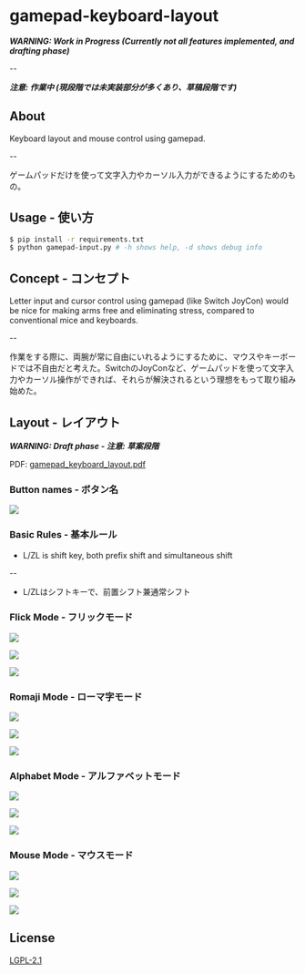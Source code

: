 # gamepad-keyboard-layout

***WARNING: Work in Progress (Currently not all features implemented, and drafting phase)***

--

***注意: 作業中 (現段階では未実装部分が多くあり、草稿段階です)***

## About

Keyboard layout and mouse control using gamepad.

--

ゲームパッドだけを使って文字入力やカーソル入力ができるようにするためのもの。

## Usage - 使い方

```bash
$ pip install -r requirements.txt
$ python gamepad-input.py # -h shows help, -d shows debug info
```

## Concept - コンセプト

Letter input and cursor control using gamepad (like Switch JoyCon) would be nice for making arms free and eliminating stress, compared to conventional mice and keyboards.

--

作業をする際に、両腕が常に自由にいれるようにするために、マウスやキーボードでは不自由だと考えた。SwitchのJoyConなど、ゲームパッドを使って文字入力やカーソル操作ができれば、それらが解決されるという理想をもって取り組み始めた。

## Layout - レイアウト

***WARNING: Draft phase - 注意: 草案段階***

PDF: [gamepad_keyboard_layout.pdf](./doc/gamepad_keyboard_layout.pdf)

### Button names - ボタン名

![](doc/images/0-buttons.png)

### Basic Rules - 基本ルール

- L/ZL is shift key, both prefix shift and simultaneous shift

--

- L/ZLはシフトキーで、前置シフト兼通常シフト

### Flick Mode - フリックモード

![](doc/images/1-flick-normal.png)

![](doc/images/1-flick-shift1.png)

![](doc/images/1-flick-shift2.png)

### Romaji Mode - ローマ字モード

![](doc/images/2-romaji-normal.png)

![](doc/images/2-romaji-shift1.png)

![](doc/images/2-romaji-shift2.png)

### Alphabet Mode - アルファベットモード

![](doc/images/3-alphabet-normal.png)

![](doc/images/3-alphabet-shift1.png)

![](doc/images/3-alphabet-shift2.png)

### Mouse Mode - マウスモード

![](doc/images/4-mouse-normal.png)

![](doc/images/4-mouse-shift1.png)

![](doc/images/4-mouse-shift2.png)

## License

[LGPL-2.1](./LICENSE)
